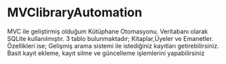 # MVClibraryAutomation
 MVC ile geliştirmiş olduğum Kütüphane Otomasyonu. Veritabanı olarak SQLite kullanılmıştır. 3 tablo bulunmaktadır; Kitaplar,Üyeler ve Emanetler.  Özellikleri ise;  Gelişmiş arama sistemi ile istediğiniz kayıtları getirebilirsiniz. Basit kayıt ekleme, kayıt silme ve güncelleme işlemlerini yapabilirsiniz
